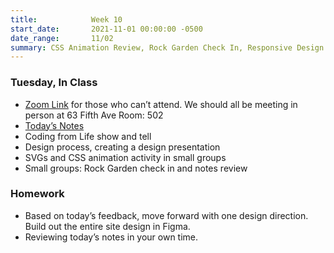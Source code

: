 ```yaml
---
title:            Week 10
start_date:       2021-11-01 00:00:00 -0500
date_range:       11/02
summary: CSS Animation Review, Rock Garden Check In, Responsive Design Review, Intro to JS
---
```


### Tuesday, In Class

- [Zoom Link](https://NewSchool.zoom.us/my/nikafisher) for those who can&rsquo;t attend. We should all be meeting in person at 63 Fifth Ave Room: 502
- [Today&rsquo;s Notes](https://paper.dropbox.com/doc/Parsons-CI-Week-9--BU92t6gAaA5d~zV55qRgm98AAQ-5c8qm2pe52uB1ngQGtDvS)
- Coding from Life show and tell
- Design process, creating a design presentation
- SVGs and CSS animation activity in small groups
- Small groups: Rock Garden check in and notes review


### Homework

- Based on today&rsquo;s feedback, move forward with one design direction. Build out the entire site design in Figma.
- Reviewing today&rsquo;s notes in your own time.
